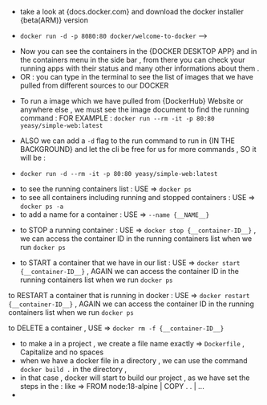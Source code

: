 <!-- ^ DOCKER TUTORIAL  -->
<!--? 1 - INSTALLATION :  -->
- take a look at {docs.docker.com} and download the docker installer {beta(ARM)} version

<!--? 2 - PULL , INSTALL AND RUN THE FIRST IMAGE :)  -->
- `docker run -d -p 8080:80 docker/welcome-to-docker` --> <use this code from the docs from DOCKER and it will run a simple little project on port:8080>

<!--? DOCKER DESKTOP  -->
- Now you can see the containers in the {DOCKER DESKTOP APP} and in the containers menu in the side bar  , from there you can check your running apps with their 
  status and many other informations about them .
- OR : you can type  <docker images> in the terminal to see the list of images that we have pulled from different sources to our DOCKER  

<!-- * RUNNING A PULLED IMAGE IN DOCKER -->
- To run a image which we have pulled from {DockerHub} Website or anywhere else , we must see the image document to find the running command : FOR EXAMPLE :
    `docker run --rm -it -p 80:80 yeasy/simple-web:latest`

- ALSO we can add a `-d` flag to the run command to run in {IN THE BACKGROUND} and let the cli be free for us for more commands , SO it will be : 
-   `docker run -d --rm -it -p 80:80 yeasy/simple-web:latest`

<!--~ RUNNING CONTAINERS LIST  -->
- to see the running containers list : USE => `docker ps`
- to see all containers including running and stopped containers : USE => `docker ps -a`
- to add a name for a container : USE => `--name {__NAME__}`

<!--! STOPPING A RUNNING DOCKER CONTAINER -->
- to STOP a running container : USE => `docker stop {__container-ID__}` , we can access the container ID in the running containers list when we run `docker ps`
  
<!--& STARTING AND RUNNING A CONTAINER -->
- to START a container that we have in our list : USE => `docker start {__container-ID__}` , AGAIN we can access the container ID in the running containers list when we run `docker ps`

<!--^ RESTARING A RUNNING CONTAINER -->
to RESTART a container that is running in docker : USE => `docker restart {__container-ID__}` , AGAIN we can access the container ID in the running containers list when we run `docker ps`

<!--! DELETING A CONTAINER -->
to DELETE a container , USE => `docker rm -f {__container-ID__}`

<!--& DOCKER IMAGES  -->
<!--? DOCKER DOCKERFILES  -->
<!--^ CLONE A REPO FROM GITHUB AND INIT DOCKER  -->
- to make a <DOCKER FILE> in a project , we create a file name exactly => `Dockerfile` , Capitalize and no spaces
- when we have a docker file in a directory , we can use the command `docker build .` in the directory , 
- in that case , docker will start to build our project , as we have set the steps in the <Dockerfile> : like => FROM node:18-alpine | COPY . . | ...
- 